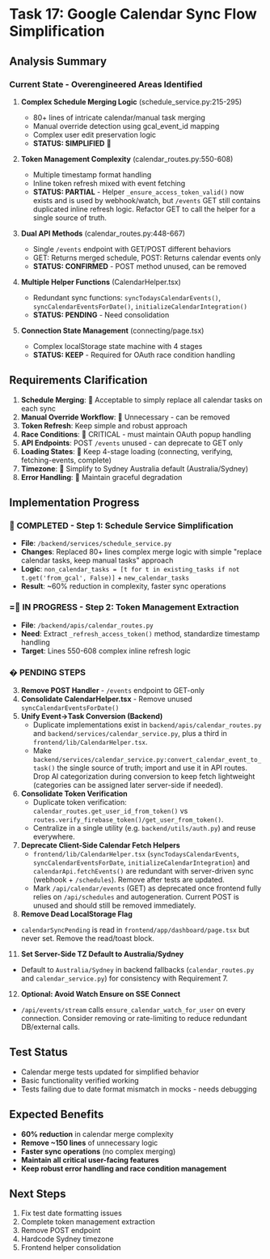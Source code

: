 # Task 17: Google Calendar Sync Flow Simplification

## Analysis Summary

### Current State - Overengineered Areas Identified

1. **Complex Schedule Merging Logic** (schedule_service.py:215-295)
   - 80+ lines of intricate calendar/manual task merging
   - Manual override detection using gcal_event_id mapping
   - Complex user edit preservation logic
   - **STATUS: SIMPLIFIED** 

2. **Token Management Complexity** (calendar_routes.py:550-608)
   - Multiple timestamp format handling
   - Inline token refresh mixed with event fetching
   - **STATUS: PARTIAL** - Helper `_ensure_access_token_valid()` now exists and is used by webhook/watch, but `/events` GET still contains duplicated inline refresh logic. Refactor GET to call the helper for a single source of truth.

3. **Dual API Methods** (calendar_routes.py:448-667)
   - Single `/events` endpoint with GET/POST different behaviors
   - GET: Returns merged schedule, POST: Returns calendar events only
   - **STATUS: CONFIRMED** - POST method unused, can be removed

4. **Multiple Helper Functions** (CalendarHelper.tsx)
   - Redundant sync functions: `syncTodaysCalendarEvents()`, `syncCalendarEventsForDate()`, `initializeCalendarIntegration()`
   - **STATUS: PENDING** - Need consolidation

5. **Connection State Management** (connecting/page.tsx)
   - Complex localStorage state machine with 4 stages
   - **STATUS: KEEP** - Required for OAuth race condition handling

## Requirements Clarification

1. **Schedule Merging**:  Acceptable to simply replace all calendar tasks on each sync
2. **Manual Override Workflow**:  Unnecessary - can be removed  
3. **Token Refresh**: Keep simple and robust approach
4. **Race Conditions**:  CRITICAL - must maintain OAuth popup handling
5. **API Endpoints**: POST `/events` unused - can deprecate to GET only
6. **Loading States**:  Keep 4-stage loading (connecting, verifying, fetching-events, complete)
7. **Timezone**:  Simplify to Sydney Australia default (Australia/Sydney)
8. **Error Handling**:  Maintain graceful degradation

## Implementation Progress

###  COMPLETED - Step 1: Schedule Service Simplification
- **File**: `/backend/services/schedule_service.py`
- **Changes**: Replaced 80+ lines complex merge logic with simple "replace calendar tasks, keep manual tasks" approach
- **Logic**: `non_calendar_tasks = [t for t in existing_tasks if not t.get('from_gcal', False)]` + `new_calendar_tasks`
- **Result**: ~60% reduction in complexity, faster sync operations

### = IN PROGRESS - Step 2: Token Management Extraction
- **File**: `/backend/apis/calendar_routes.py`
- **Need**: Extract `_refresh_access_token()` method, standardize timestamp handling
- **Target**: Lines 550-608 complex inline refresh logic

### � PENDING STEPS
3. **Remove POST Handler** - `/events` endpoint to GET-only
5. **Consolidate CalendarHelper.tsx** - Remove unused `syncCalendarEventsForDate()`
7. **Unify Event→Task Conversion (Backend)**
   - Duplicate implementations exist in `backend/apis/calendar_routes.py` and `backend/services/calendar_service.py`, plus a third in `frontend/lib/CalendarHelper.tsx`.
   - Make `backend/services/calendar_service.py:convert_calendar_event_to_task()` the single source of truth; import and use it in API routes. Drop AI categorization during conversion to keep fetch lightweight (categories can be assigned later server-side if needed).
8. **Consolidate Token Verification**
   - Duplicate token verification: `calendar_routes.get_user_id_from_token()` vs `routes.verify_firebase_token()/get_user_from_token()`.
   - Centralize in a single utility (e.g. `backend/utils/auth.py`) and reuse everywhere.
9. **Deprecate Client-Side Calendar Fetch Helpers**
   - `frontend/lib/CalendarHelper.tsx` (`syncTodaysCalendarEvents`, `syncCalendarEventsForDate`, `initializeCalendarIntegration`) and `calendarApi.fetchEvents()` are redundant with server-driven sync (webhook + `/schedules`). Remove after tests are updated.
   - Mark `/api/calendar/events` (GET) as deprecated once frontend fully relies on `/api/schedules` and autogeneration. Current POST is unused and should still be removed immediately.
10. **Remove Dead LocalStorage Flag**
   - `calendarSyncPending` is read in `frontend/app/dashboard/page.tsx` but never set. Remove the read/toast block.
11. **Set Server-Side TZ Default to Australia/Sydney**
   - Default to `Australia/Sydney` in backend fallbacks (`calendar_routes.py` and `calendar_service.py`) for consistency with Requirement 7.
12. **Optional: Avoid Watch Ensure on SSE Connect**
   - `/api/events/stream` calls `ensure_calendar_watch_for_user` on every connection. Consider removing or rate-limiting to reduce redundant DB/external calls.

## Test Status
- Calendar merge tests updated for simplified behavior
- Basic functionality verified working
- Tests failing due to date format mismatch in mocks - needs debugging

## Expected Benefits
- **60% reduction** in calendar merge complexity
- **Remove ~150 lines** of unnecessary logic
- **Faster sync operations** (no complex merging)
- **Maintain all critical user-facing features**
- **Keep robust error handling and race condition management**

## Next Steps
1. Fix test date formatting issues
2. Complete token management extraction
3. Remove POST endpoint
4. Hardcode Sydney timezone
5. Frontend helper consolidation